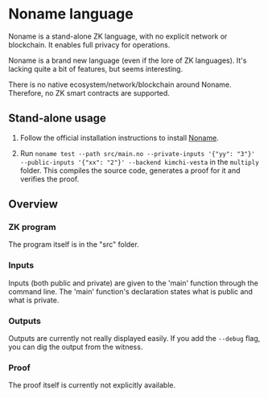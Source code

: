 # Noname language

Noname is a stand-alone ZK language, with no explicit network or blockchain. It enables full privacy for operations.

Noname is a brand new language (even if the lore of ZK languages). It's lacking quite a bit of features, but seems interesting.

There is no native ecosystem/network/blockchain around Noname. Therefore, no ZK smart contracts are supported.

## Stand-alone usage

1. Follow the official installation instructions to install [Noname](https://github.com/zksecurity/noname?tab=readme-ov-file#installation).

1. Run `noname test --path src/main.no --private-inputs '{"yy": "3"}' --public-inputs '{"xx": "2"}' --backend kimchi-vesta` in the `multiply` folder. This compiles the source code, generates a proof for it and verifies the proof.

## Overview

### ZK program

The program itself is in the "src" folder.

### Inputs

Inputs (both public and private) are given to the 'main' function through the command line. The 'main' function's declaration states what is public and what is private.

### Outputs

Outputs are currently not really displayed easily. If you add the `--debug` flag, you can dig the output from the witness.

### Proof

The proof itself is currently not explicitly available.
